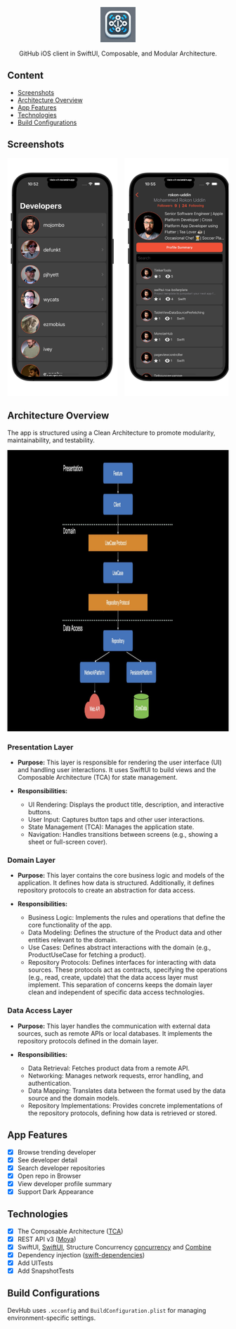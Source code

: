 <p align="center">
  <img src="https://github.com/rokon-uddin/DevHub/blob/main/screenshots/logo.jpeg" alt="DevHub Logo" height="80" >
</p>

<p align="center">
  GitHub iOS client in SwiftUI, Composable, and Modular Architecture.
</p>

## Content
- [Screenshots](#screenshots)
- [Architecture Overview](#architecture-overview)
- [App Features](#app-features)
- [Technologies](#technologies)
- [Build Configurations](#build-configurations)

## Screenshots

<pre>
<img alt="trending_developer" src="https://github.com/rokon-uddin/DevHub/blob/main/screenshots/home.jpeg?raw=true" width="250">&nbsp; <img alt="developer_detail" src="https://github.com/rokon-uddin/DevHub/blob/main/screenshots/repos.jpeg?raw=true" width="250">&nbsp; <img alt="repository_detail" src="https://github.com/rokon-uddin/DevHub/blob/main/screenshots/repo.jpeg?raw=true" width="250">&nbsp; <img alt="profile_summary" src="https://github.com/rokon-uddin/DevHub/blob/main/screenshots/summary.jpeg?raw=true" width="250">&nbsp;</pre>

## Architecture Overview

The app is structured using a Clean Architecture to promote modularity, maintainability, and testability.

<p align="center">
    <img alt="Clean Architecture" src="https://github.com/rokon-uddin/DevHub/blob/main/screenshots/clean.jpeg?raw=true" height="640">
</p>

### Presentation Layer
* **Purpose:** This layer is responsible for rendering the user interface (UI) and handling user interactions. It uses SwiftUI to build views and the Composable Architecture (TCA) for state management.

* **Responsibilities:**
	* UI Rendering: Displays the product title, description, and interactive buttons.
	* User Input: Captures button taps and other user interactions.
	* State Management (TCA): Manages the application state.
	* Navigation: Handles transitions between screens (e.g., showing a sheet or full-screen cover).
	
### Domain Layer
* **Purpose:** This layer contains the core business logic and models of the application. It defines how data is structured. Additionally, it defines repository protocols to create an abstraction for data access.

* **Responsibilities:**
	* Business Logic: Implements the rules and operations that define the core functionality of the app.
	* Data Modeling: Defines the structure of the Product data and other entities relevant to the domain.
	* Use Cases: Defines abstract interactions with the domain (e.g., ProductUseCase for fetching a product).
	* Repository Protocols: Defines interfaces for interacting with data sources. These protocols act as contracts, specifying the operations (e.g., read, create, update) that the data access layer must implement. This separation of concerns keeps the domain layer clean and independent of specific data access technologies.

### Data Access Layer
* **Purpose:** This layer handles the communication with external data sources, such as remote APIs or local databases. It implements the repository protocols defined in the domain layer.

* **Responsibilities:**
	* Data Retrieval: Fetches product data from a remote API.
	* Networking: Manages network requests, error handling, and authentication.
	* Data Mapping: Translates data between the format used by the data source and the domain models.
	* Repository Implementations: Provides concrete implementations of the repository protocols, defining how data is retrieved or stored.


## App Features
- [x] Browse trending developer
- [x] See developer detail
- [x] Search developer repositories
- [x] Open repo in Browser
- [x] View developer profile summary
- [x] Support Dark Appearance

## Technologies
- [x] The Composable Architecture ([TCA](https://github.com/pointfreeco/swift-composable-architecture))
- [x] REST API v3 ([Moya](https://github.com/Moya/Moya))
- [x] SwiftUI, [SwiftUI](https://developer.apple.com/xcode/swiftui/), Structure Concurrency [concurrency](https://developer.apple.com/documentation/swift/concurrency/) and [Combine](https://developer.apple.com/documentation/combine)
- [x] Dependency injection ([swift-dependencies](https://github.com/pointfreeco/swift-dependencies))
- [x] Add UITests
- [x] Add SnapshotTests

## Build Configurations
DevHub uses `.xcconfig` and `BuildConfiguration.plist` for managing environment-specific settings.

